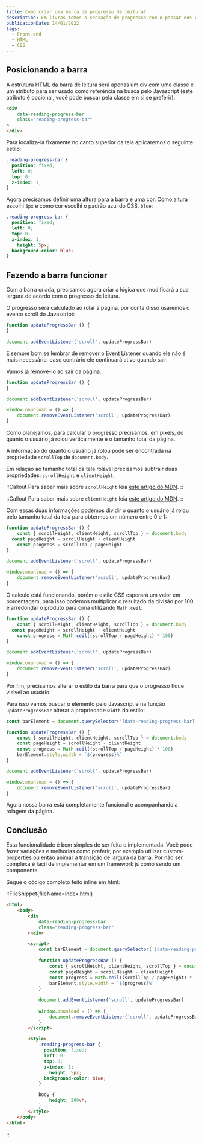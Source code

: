 ```yaml
---
title: Como criar uma barra de progresso de leitura?
description: Em livros temos a sensação de progresso com o passar dos capitulos enquanto em sites é padronizado a barra de progresso em cima da tela. Neste artigo vamos entender como implementa-la em seu site.
publicationDate: 14/01/2022
tags:
  - Front-end
  - HTML
  - CSS
---
```


## Posicionando a barra

A estrutura HTML da barra de leitura será apenas um div com uma classe e um atributo para ser usado como referência na busca pelo Javascript (este atributo é opcional, você pode buscar pela classe em si se preferir):

```html
<div
	data-reading-progress-bar
	class="reading-progress-bar"
>
</div>
```

Para localiza-la fixamente no canto superior da tela aplicaremos o seguinte estilo:

```css
.reading-progress-bar {
  position: fixed;
  left: 0;
  top: 0;
  z-index: 1;
}
```

Agora precisamos definir uma altura para a barra e uma cor. Como altura escolhi `5px` e como cor escolhi o padrão azul do CSS, `blue`:

```css
.reading-progress-bar {
  position: fixed;
  left: 0;
  top: 0;
  z-index: 1;
	height: 5px;
  background-color: blue;
}
```

## Fazendo a barra funcionar

Com a barra criada, precisamos agora criar a lógica que modificará a sua largura de acordo com o progresso de leitura.

O progresso será calculado ao rolar a página, por conta disso usaremos o evento scroll do Javascript:

```jsx
function updateProgressBar () {
}

document.addEventListener('scroll', updateProgressBar)
```

É sempre bom se lembrar de remover o Event Listener quando ele não é mais necessário, caso contrário ele continuará ativo quando sair.

Vamos já remove-lo ao sair da página:

```jsx
function updateProgressBar () {
}

document.addEventListener('scroll', updateProgressBar)

window.onunload = () => {
	document.removeEventListener('scroll', updateProgressBar)
}
```

Como planejamos, para calcular o progresso precisamos, em pixels, do quanto o usuário já rolou verticalmente e o tamanho total da página.

A informação do quanto o usuário já rolou pode ser encontrada na propriedade `scrollTop` de `document.body`.

Em relação ao tamanho total da tela rolável precisamos subtrair duas propriedades: `scrollHeight` e `clientHeight`.

::Callout
Para saber mais sobre `scrollHeight` leia [este artigo do MDN](https://developer.mozilla.org/en-US/docs/Web/API/Element/scrollHeight).
::

::Callout
Para saber mais sobre `clientHeight` leia [este artigo do MDN](https://developer.mozilla.org/en-US/docs/Web/API/Element/clientHeight).
::

Com essas duas informações podemos dividir o quanto o usuário já rolou pelo tamanho total da tela para obtermos um número entre 0 e 1:

```jsx
function updateProgressBar () {
	const { scrollHeight, clientHeight, scrollTop } = document.body
  const pageHeight = scrollHeight - clientHeight
	const progress = scrollTop / pageHeight
}

document.addEventListener('scroll', updateProgressBar)

window.onunload = () => {
	document.removeEventListener('scroll', updateProgressBar)
}
```

O calculo está funcionando, porém o estilo CSS esperará um valor em porcentagem, para isso podemos multiplicar o resultado da divisão por 100 e arredondar o produto para cima utilizando `Math.ceil`:

```jsx
function updateProgressBar () {
	const { scrollHeight, clientHeight, scrollTop } = document.body
  const pageHeight = scrollHeight - clientHeight
	const progress = Math.ceil((scrollTop / pageHeight) * 100)
}

document.addEventListener('scroll', updateProgressBar)

window.onunload = () => {
	document.removeEventListener('scroll', updateProgressBar)
}
```

Por fim, precisamos alterar o estilo da barra para que o progresso fique visivel ao usuário.

Para isso vamos buscar o elemento pelo Javascript e na função `updateProgressBar` alterar a propriedade `width` do estilo:

```jsx
const barElement = document.querySelector('[data-reading-progress-bar]')

function updateProgressBar () {
	const { scrollHeight, clientHeight, scrollTop } = document.body
    const pageHeight = scrollHeight - clientHeight
	const progress = Math.ceil((scrollTop / pageHeight) * 100)
	barElement.style.width = `${progress}%`
}

document.addEventListener('scroll', updateProgressBar)

window.onunload = () => {
	document.removeEventListener('scroll', updateProgressBar)
}
```

Agora nossa barra está completamente funcional e acompanhando a rolagem da página.

## Conclusão

Esta funcionalidade é bem simples de ser feita e implementada. Você pode fazer variações e melhorias como preferir, por exemplo utilizar custom-properties ou então animar a transição de largura da barra. Por não ser complexa é facil de implementar em um framework js como sendo um componente.

Segue o código completo feito inline em html:

::FileSnippet{fileName=index.html}
```html
<html>
	<body>
		<div
			data-reading-progress-bar
			class="reading-progress-bar"
		><div>

		<script>
			const barElement = document.querySelector('[data-reading-progress-bar]')
			
			function updateProgressBar () {
				const { scrollHeight, clientHeight, scrollTop } = document.body
			    const pageHeight = scrollHeight - clientHeight
				const progress = Math.ceil((scrollTop / pageHeight) * 100)
				barElement.style.width = `${progress}%`
			}
			
			document.addEventListener('scroll', updateProgressBar)
			
			window.onunload = () => {
				document.removeEventListener('scroll', updateProgressBar)
			}
		</script>

		<style>
			.reading-progress-bar {
			  position: fixed;
			  left: 0;
			  top: 0;
			  z-index: 1;
				height: 5px;
			  background-color: blue;
			}

			body {
				height: 200vh;
			}
		</style>
	</body>
</html>
```
::
